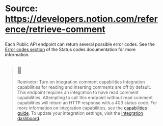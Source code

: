 # Source: https://developers.notion.com/reference/retrieve-comment

### [](https://developers.notion.com/reference/retrieve-comment#errors)
Each Public API endpoint can return several possible error codes. See the [Error codes section](https://developers.notion.com/reference/status-codes#error-codes) of the Status codes documentation for more information.
> ## 📘
> Reminder: Turn on integration comment capabilities
> Integration capabilities for reading and inserting comments are off by default.
> This endpoint requires an integration to have read comment capabilities. Attempting to call this endpoint without read comment capabilities will return an HTTP response with a 403 status code. 
> For more information on integration capabilities, see the [capabilities guide](https://developers.notion.com/reference/capabilities). To update your integration settings, visit the [integration dashboard](https://www.notion.so/my-integrations).
